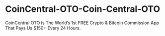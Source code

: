 # CoinCentral-OTO-Coin-Central-OTO
CoinCentral OTO is The World’s 1st FREE Crypto &amp; Bitcoin Commission App That Pays Us $150+ Every 24 Hours.
